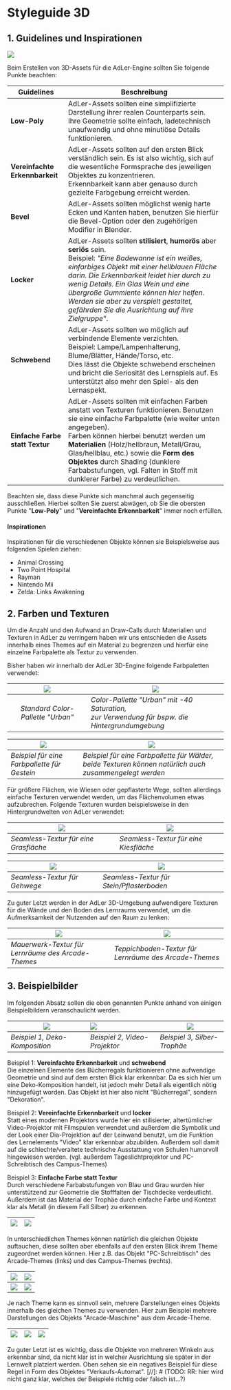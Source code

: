 # Styleguide 3D


## 1. Guidelines und Inspirationen
![](imageStyleguideHeader.PNG)

Beim Erstellen von 3D-Assets für die AdLer-Engine sollten Sie folgende Punkte beachten:

| Guidelines                      | Beschreibung                                                                                                                                                                                                                                                                                                                                                                                           |
|---------------------------------|--------------------------------------------------------------------------------------------------------------------------------------------------------------------------------------------------------------------------------------------------------------------------------------------------------------------------------------------------------------------------------------------------------|
| **Low-Poly**                    | AdLer-Assets sollten eine simplifizierte Darstellung ihrer realen Counterparts sein.<br/>Ihre Geometrie sollte einfach, ladetechnisch unaufwendig und ohne minutiöse Details funktionieren.                                                                                                                                                                                                            |
| **Vereinfachte Erkennbarkeit**  | AdLer-Assets sollten auf den ersten Blick verständlich sein. Es ist also wichtig, sich auf die wesentliche Formsprache des jeweiligen Objektes zu konzentrieren.<br/>Erkennbarkeit kann aber genauso durch gezielte Farbgebung erreicht werden.                                                                                                                                                        |
| **Bevel**                       | AdLer-Assets sollten möglichst wenig harte Ecken und Kanten haben, benutzen Sie hierfür die Bevel-Option oder den zugehörigen Modifier in Blender.                                                                                                                                                                                                                                                     |
| **Locker**                      | AdLer-Assets sollten **stilisiert**, **humorös** aber **seriös** sein.<br/> Beispiel: _"Eine Badewanne ist ein weißes, einfarbiges Objekt mit einer hellblauen Fläche darin. Die Erkennbarkeit leidet hier durch zu wenig Details. Ein Glas Wein und eine übergroße Gummiente können hier helfen. Werden sie aber zu verspielt gestaltet, gefährden Sie die Ausrichtung auf ihre Zielgruppe"_.         |
| **Schwebend**                   | AdLer-Assets sollten wo möglich auf verbindende Elemente verzichten. <br/>Beispiel: Lampe/Lampenhalterung, Blume/Blätter, Hände/Torso, etc.<br/>Dies lässt die Objekte schwebend erscheinen und bricht die Seriosität des Lernspiels auf. Es unterstützt also mehr den Spiel- als den Lernaspekt.                                                                                                      |
| **Einfache Farbe statt Textur** | AdLer-Assets sollten mit einfachen Farben anstatt von Texturen funktionieren. Benutzen sie eine einfache Farbpalette (wie weiter unten angegeben).<br/>Farben können hierbei benutzt werden um **Materialien** (Holz/hellbraun, Metall/Grau, Glas/hellblau, etc.) sowie die **Form des Objektes** durch Shading (dunklere Farbabstufungen, vgl. Falten in Stoff mit dunklerer Farbe) zu verdeutlichen. |


Beachten sie, dass diese Punkte sich manchmal auch gegenseitig ausschließen. 
Hierbei sollten Sie zuerst abwägen, ob Sie die obersten Punkte "**Low-Poly**" und "**Vereinfachte Erkennbarkeit**"
immer noch erfüllen.

#### Inspirationen

Inspirationen für die verschiedenen Objekte können sie Beispielsweise aus folgenden Spielen ziehen:

- Animal Crossing
- Two Point Hospital
- Rayman
- Nintendo Mii
- Zelda: Links Awakening


## 2. Farben und Texturen

Um die Anzahl und den Aufwand an Draw-Calls durch Materialien und Texturen in AdLer zu verringern haben wir uns entschieden die Assets innerhalb eines Themes auf ein Material zu begrenzen und hierfür eine einzelne Farbpalette als Textur zu verwenden.

Bisher haben wir innerhalb der AdLer 3D-Engine folgende Farbpaletten verwendet:

|   ![](imageStyleguideColorPaletteUrban.jpg)   |                         ![](imageStyleguideColorPaletteUrban-40.jpg)                             |
|:---------------------------------:|-----------------------------------------------------------------------------------------------|
| _Standard Color-Pallette "Urban"_ | _Color-Pallette "Urban" mit -40 Saturation, <br/>zur Verwendung für bspw. die Hintergrundumgebung_ |

|         ![](imageStyleguideStonePalette.png)              |        ![](imageStyleguideForrestPalette.png)                                                                         |
|----------------------------------------------|---------------------------------------------------------------------------------------------------------|
| _Beispiel für eine Farbpallette für Gestein_ | _Beispiel für eine Farbpallette für Wälder, beide Texturen können natürlich auch zusammengelegt werden_ |

Für größere Flächen, wie Wiesen oder gepflasterte Wege, sollten allerdings einfache Texturen verwendet werden, um das Flächenvolumen etwas aufzubrechen.
Folgende Texturen wurden beispielsweise in den Hintergrundwelten von AdLer verwendet:

| ![](imageStyleguideGrass.png)         | ![](imageStyleguideRoad.png)          |
|---------------------------------------|---------------------------------------|
| _Seamless-Textur für eine Grasfläche_ | _Seamless-Textur für eine Kiesfläche_ |

| ![](imageStyleguideWegMaterial.png) | ![](imageStyleguideStone.png)             |
|-------------------------------------|-------------------------------------------|
| _Seamless-Textur für Gehwege_       | _Seamless-Textur für Stein/Pflasterboden_ |

Zu guter Letzt werden in der AdLer 3D-Umgebung aufwendigere Texturen für die Wände und den Boden des Lernraums verwendet, um die Aufmerksamkeit der Nutzenden auf den Raum zu lenken:

| ![](imageStyleguideBeispielWandTextur.jpg)                                    |    ![](imageStyleguideBeispielBodenTextur.jpg)                                   |
|----------------------------------------------------|-------------------------------------------------------|
| _Mauerwerk-Textur für Lernräume des Arcade-Themes_ | _Teppichboden-Textur für Lernräume des Arcade-Themes_ |

## 3. Beispielbilder

Im folgenden Absatz sollen die oben genannten Punkte anhand von einigen Beispielbildern veranschaulicht werden.

| ![](imageStyleguideDeko.png)   | ![](imageStyleguideVideoProjector.png) | ![](imageStyleguideTrophy_1.png) |
|--------------------------------|:---------------------------------------|----------------------------------|
| _Beispiel 1, Deko-Komposition_ | _Beispiel 2, Video-Projektor_          | _Beispiel 3, Silber-Trophäe_     |

Beispiel 1: **Vereinfachte Erkennbarkeit** und **schwebend**<br/>
Die einzelnen Elemente des Bücherregals funktionieren ohne aufwendige Geometrie und sind auf dem ersten Blick klar erkennbar. Da es sich hier um eine Deko-Komposition handelt, ist jedoch mehr Detail als eigentlich nötig hinzugefügt worden.
Das Objekt ist hier also nicht "Bücherregal", sondern "Dekoration".

Beispiel 2: **Vereinfachte Erkennbarkeit** und **locker**<br/>
Statt eines modernen Projektors wurde hier ein stilisierter, altertümlicher Video-Projektor mit Filmspulen verwendet und außerdem die Symbolik und der Look einer Dia-Projektion auf der Leinwand benutzt, um die Funktion des Lernelements "Video" klar erkennbar abzubilden.
Außerdem soll damit auf die schlechte/veraltete technische Ausstattung von Schulen humorvoll hingewiesen werden. (vgl. außerdem Tageslichtprojektor und PC-Schreibtisch des Campus-Themes)

Beispiel 3: **Einfache Farbe statt Textur**<br/>
Durch verschiedene Farbabstufungen von Blau und Grau wurden hier unterstützend zur Geometrie die Stofffalten der Tischdecke verdeutlicht.
Außerdem ist das Material der Trophäe durch einfache Farbe und Kontext klar als Metall (in diesem Fall Silber) zu erkennen.


| ![](imageStyleguideDesk1.png) | ![](imageStyleguideDesk2.png) |
|-------------------------------|-------------------------------|

In unterschiedlichen Themes können natürlich die gleichen Objekte auftauchen, diese sollten aber ebenfalls auf den ersten Blick ihrem Theme zugeordnet werden können.
Hier z.B. das Objekt "PC-Schreibtisch" des Arcade-Themes (links) und des Campus-Themes (rechts). 

| ![](imageStyleguideSlotmachine1.png) | ![](imageStyleguideSlotmachine2.png) |
|--------------------------------------|--------------------------------------|
| ![](imageStyleguideSlotmachine3.png) | ![](imageStyleguideSlotmachine4.png) |

Je nach Theme kann es sinnvoll sein, mehrere Darstellungen eines Objekts innerhalb des gleichen Themes zu verwenden. Hier zum Beispiel mehrere Darstellungen des Objekts "Arcade-Maschine" aus dem Arcade-Theme.

|  ![](imageStyleguideVendingMachine1.png) | ![](imageStyleguideVendingMachine2.png)  | ![](imageStyleguideVendingMachine3.png)  |
|---|---|---|

Zu guter Letzt ist es wichtig, dass die Objekte von mehreren Winkeln aus erkennbar sind, da nicht klar ist in welcher Ausrichtung sie später in der Lernwelt platziert werden.
Oben sehen sie ein negatives Beispiel für diese Regel in Form des Objektes "Verkaufs-Automat".
[//]: # (TODO: RR: hier wird nicht ganz klar, welches der Beispiele richtig oder falsch ist…?)
